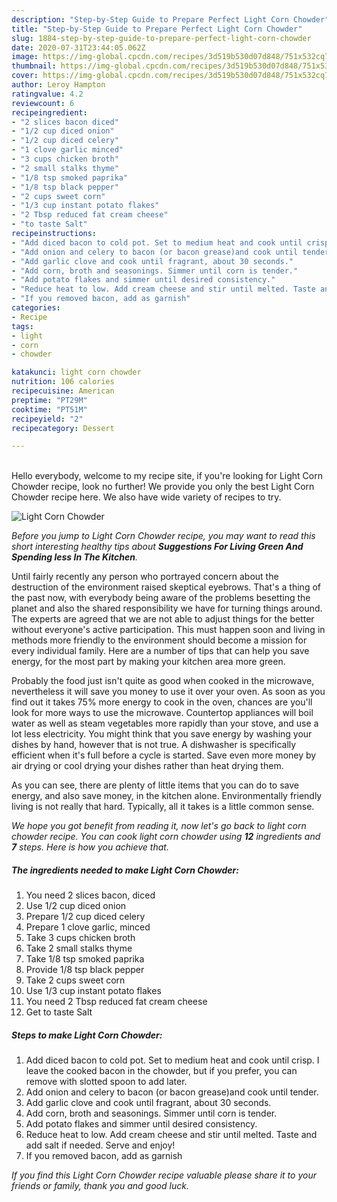 ```yaml
---
description: "Step-by-Step Guide to Prepare Perfect Light Corn Chowder"
title: "Step-by-Step Guide to Prepare Perfect Light Corn Chowder"
slug: 1884-step-by-step-guide-to-prepare-perfect-light-corn-chowder
date: 2020-07-31T23:44:05.062Z
image: https://img-global.cpcdn.com/recipes/3d519b530d07d848/751x532cq70/light-corn-chowder-recipe-main-photo.jpg
thumbnail: https://img-global.cpcdn.com/recipes/3d519b530d07d848/751x532cq70/light-corn-chowder-recipe-main-photo.jpg
cover: https://img-global.cpcdn.com/recipes/3d519b530d07d848/751x532cq70/light-corn-chowder-recipe-main-photo.jpg
author: Leroy Hampton
ratingvalue: 4.2
reviewcount: 6
recipeingredient:
- "2 slices bacon diced"
- "1/2 cup diced onion"
- "1/2 cup diced celery"
- "1 clove garlic minced"
- "3 cups chicken broth"
- "2 small stalks thyme"
- "1/8 tsp smoked paprika"
- "1/8 tsp black pepper"
- "2 cups sweet corn"
- "1/3 cup instant potato flakes"
- "2 Tbsp reduced fat cream cheese"
- "to taste Salt"
recipeinstructions:
- "Add diced bacon to cold pot. Set to medium heat and cook until crisp. I leave the cooked bacon in the chowder, but if you prefer, you can remove with slotted spoon to add later."
- "Add onion and celery to bacon (or bacon grease)and cook until tender."
- "Add garlic clove and cook until fragrant, about 30 seconds."
- "Add corn, broth and seasonings. Simmer until corn is tender."
- "Add potato flakes and simmer until desired consistency."
- "Reduce heat to low. Add cream cheese and stir until melted. Taste and add salt if needed. Serve and enjoy!"
- "If you removed bacon, add as garnish"
categories:
- Recipe
tags:
- light
- corn
- chowder

katakunci: light corn chowder 
nutrition: 106 calories
recipecuisine: American
preptime: "PT29M"
cooktime: "PT51M"
recipeyield: "2"
recipecategory: Dessert

---
```

<br>
Hello everybody, welcome to my recipe site, if you're looking for Light Corn Chowder recipe, look no further! We provide you only the best Light Corn Chowder recipe here. We also have wide variety of recipes to try.
<br>


![Light Corn Chowder](https://img-global.cpcdn.com/recipes/3d519b530d07d848/751x532cq70/light-corn-chowder-recipe-main-photo.jpg)

<i>Before you jump to Light Corn Chowder recipe, you may want to read this short interesting healthy tips about 
<strong>Suggestions For Living Green And Spending less In The Kitchen</strong>.</i>
</br>

Until fairly recently any person who portrayed concern about the destruction of the environment raised skeptical eyebrows. That's a thing of the past now, with everybody being aware of the problems besetting the planet and also the shared responsibility we have for turning things around. The experts are agreed that we are not able to adjust things for the better without everyone's active participation. This must happen soon and living in methods more friendly to the environment should become a mission for every individual family. Here are a number of tips that can help you save energy, for the most part by making your kitchen area more green.

Probably the food just isn't quite as good when cooked in the microwave, nevertheless it will save you money to use it over your oven. As soon as you find out it takes 75% more energy to cook in the oven, chances are you'll look for more ways to use the microwave. Countertop appliances will boil water as well as steam vegetables more rapidly than your stove, and use a lot less electricity. You might think that you save energy by washing your dishes by hand, however that is not true. A dishwasher is specifically efficient when it's full before a cycle is started. Save even more money by air drying or cool drying your dishes rather than heat drying them.

As you can see, there are plenty of little items that you can do to save energy, and also save money, in the kitchen alone. Environmentally friendly living is not really that hard. Typically, all it takes is a little common sense.


<i>We hope you got benefit from reading it, now let's go back to light corn chowder recipe. You can cook light corn chowder using <strong>12</strong> ingredients and <strong>7</strong> steps. Here is how you achieve that.
</i>

##### The ingredients needed to make Light Corn Chowder:

1. You need 2 slices bacon, diced
1. Use 1/2 cup diced onion
1. Prepare 1/2 cup diced celery
1. Prepare 1 clove garlic, minced
1. Take 3 cups chicken broth
1. Take 2 small stalks thyme
1. Take 1/8 tsp smoked paprika
1. Provide 1/8 tsp black pepper
1. Take 2 cups sweet corn
1. Use 1/3 cup instant potato flakes
1. You need 2 Tbsp reduced fat cream cheese
1. Get to taste Salt


##### Steps to make Light Corn Chowder:

1. Add diced bacon to cold pot. Set to medium heat and cook until crisp. I leave the cooked bacon in the chowder, but if you prefer, you can remove with slotted spoon to add later.
1. Add onion and celery to bacon (or bacon grease)and cook until tender.
1. Add garlic clove and cook until fragrant, about 30 seconds.
1. Add corn, broth and seasonings. Simmer until corn is tender.
1. Add potato flakes and simmer until desired consistency.
1. Reduce heat to low. Add cream cheese and stir until melted. Taste and add salt if needed. Serve and enjoy!
1. If you removed bacon, add as garnish


<i>If you find this Light Corn Chowder recipe valuable please share it to your friends or family, thank you and good luck.</i>
